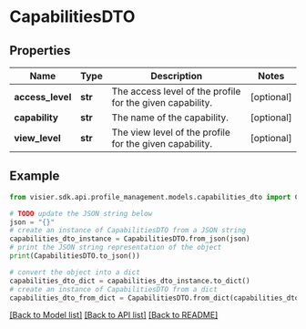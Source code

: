 # CapabilitiesDTO


## Properties

Name | Type | Description | Notes
------------ | ------------- | ------------- | -------------
**access_level** | **str** | The access level of the profile for the given capability. | [optional] 
**capability** | **str** | The name of the capability. | [optional] 
**view_level** | **str** | The view level of the profile for the given capability. | [optional] 

## Example

```python
from visier.sdk.api.profile_management.models.capabilities_dto import CapabilitiesDTO

# TODO update the JSON string below
json = "{}"
# create an instance of CapabilitiesDTO from a JSON string
capabilities_dto_instance = CapabilitiesDTO.from_json(json)
# print the JSON string representation of the object
print(CapabilitiesDTO.to_json())

# convert the object into a dict
capabilities_dto_dict = capabilities_dto_instance.to_dict()
# create an instance of CapabilitiesDTO from a dict
capabilities_dto_from_dict = CapabilitiesDTO.from_dict(capabilities_dto_dict)
```
[[Back to Model list]](../README.md#documentation-for-models) [[Back to API list]](../README.md#documentation-for-api-endpoints) [[Back to README]](../README.md)


